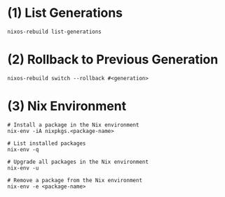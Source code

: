# (1) List Generations

```shell
nixos-rebuild list-generations
```

# (2) Rollback to Previous Generation

```shell
nixos-rebuild switch --rollback #<generation>
```

# (3) Nix Environment

```shell
# Install a package in the Nix environment
nix-env -iA nixpkgs.<package-name>

# List installed packages
nix-env -q

# Upgrade all packages in the Nix environment
nix-env -u

# Remove a package from the Nix environment
nix-env -e <package-name>
```
